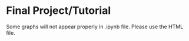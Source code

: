 # Final Project/Tutorial

Some graphs will not appear properly in .ipynb file. Please use the HTML file.
